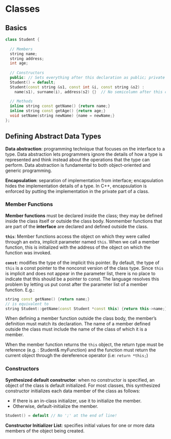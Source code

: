 
# Classes

## Basics

```c++
class Student {
  
  // Members
  string name;
  string address;
  int age;
  
  // Constructors
  public: // Sets everything after this declaration as public; private does the same
  Student() = default;
  Student(const string &s1, const int &i, const string &s2) :
    name(s1), surname(i), address(s2) {}  // No semicolumn after this constructor!!!
  
  // Methods
  inline string const getName() {return name;}
  inline string const getAge() {return age;}
  void setName(string newName) {name = newName;}
};
```

## Defining Abstract Data Types

**Data abstraction**: programming technique that focuses on the interface to a type. Data abstraction lets programmers ignore the details of how a type is represented and think instead about the operations that the type can perform. Data abstraction is fundamental to both object-oriented and generic programming.

**Encapsulation**: separation of implementation from interface; encapsulation hides the implementation details of a type. In C++, encapsulation is enforced by putting the implementation in the private part of a class.

### Member Functions

**Member functions** must be declared inside the class; they may be defined inside the class itself or outside the class body. Nonmember functions that are part of the **interface** are declared and defined outside the class.

**`this`**: Member functions access the object on which they were called through an extra, implicit parameter named `this`. When we call a member function, this is initialized with the address of the object on which the function was invoked.

**`const`**: modifies the type of the implicit this pointer. By default, the type of `this` is a const pointer to the nonconst version of the class type. Since `this` is implicit and does not appear in the parameter list, there is no place to indicate that this should be a pointer to const. The language resolves this problem by letting us put const after the parameter list of a member function. E.g.:
```c++
string const getName() {return name;}
// is equivalent to
string Student::getName(const Student *const this) {return this->name;}
```

When defining a member function outside the class body, the member’s definition must match its declaration. The name of a member defined outside the class must include the name of the class of which it is a member.

When the member function returns the `this` object, the return type must be reference (e.g. : Student& myFunction) and the function must return the current object through the dereference operator (i.e: `return *this;`)

### Constructors

**Synthesized default constructor**: when no constructor is specified, an object of the class is default initialized. For most classes, this synthesized constructor initializes each data member of the class as follows:
- If there is an in-class initializer, use it to initialize the member.
- Otherwise, default-initialize the member.
```c++
Student() = default // No ';' at the end of line!
```

**Constructor Initializer List**: specifies initial values for one or more data members of the object being created.
